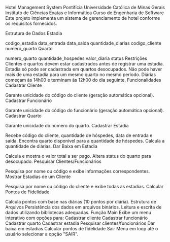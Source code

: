 Hotel Management System
Pontifícia Universidade Católica de Minas Gerais
Instituto de Ciências Exatas e Informática
Curso de Engenharia de Software
Este projeto implementa um sistema de gerenciamento de hotel conforme os requisitos fornecidos.

Estrutura de Dados
Estadia

codigo_estadia
data_entrada
data_saida
quantidade_diarias
codigo_cliente
numero_quarto
Quarto

numero_quarto
quantidade_hospedes
valor_diaria
status
Restrições
Clientes e quartos devem estar cadastrados antes de registrar uma estadia.
Estadia só pode ser cadastrada em quartos desocupados.
Não pode haver mais de uma estadia para um mesmo quarto no mesmo período.
Diárias começam às 14h00 e terminam às 12h00 do dia seguinte.
Funcionalidades
Cadastrar Cliente

Garante unicidade do código do cliente (geração automática opcional).
Cadastrar Funcionário

Garante unicidade do código do funcionário (geração automática opcional).
Cadastrar Quarto

Garante unicidade do número do quarto.
Cadastrar Estadia

Recebe código do cliente, quantidade de hóspedes, data de entrada e saída.
Encontra quarto disponível para a quantidade de hóspedes.
Calcula a quantidade de diárias.
Dar Baixa em Estadia

Calcula e mostra o valor total a ser pago.
Altera status do quarto para desocupado.
Pesquisar Clientes/Funcionários

Pesquisa por nome ou código e exibe informações correspondentes.
Mostrar Estadias de um Cliente

Pesquisa por nome ou código do cliente e exibe todas as estadias.
Calcular Pontos de Fidelidade

Calcula pontos com base nas diárias (10 pontos por diária).
Estrutura de Arquivos
Persistência dos dados em arquivos binários.
Leitura e escrita de dados utilizando bibliotecas adequadas.
Função Main
Exibe um menu interativo com opções para:
Cadastrar cliente
Cadastrar funcionário
Cadastrar quarto
Cadastrar estadia
Pesquisar clientes/funcionários
Dar baixa em estadias
Calcular pontos de fidelidade
Sair
Menu em loop até o usuário selecionar a opção "SAIR".
